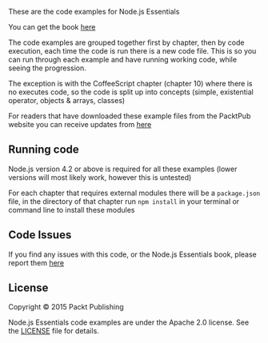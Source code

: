 These are the code examples for Node.js Essentials

You can get the book [here](https://www.packtpub.com/web-development/nodejs-essentials)

The code examples are grouped together first by chapter, then by code execution, each time the code is run there is a new code file. This is so you can run through each example and have running working code, while seeing the progression. 

The exception is with the CoffeeScript chapter (chapter 10) where there is no executes code, so the code is split up into concepts (simple, existential operator, objects & arrays, classes)

For readers that have downloaded these example files from the PacktPub website you can receive updates from [here](https://github.com/fabiancook/nodejs-essentials)

## Running code

Node.js version 4.2 or above is required for all these examples (lower versions will most likely work, however this is untested)

For each chapter that requires external modules there will be a `package.json` file, in the directory of that chapter run `npm install` in your terminal or command line to install these modules

## Code Issues

If you find any issues with this code, or the Node.js Essentials book, please report them [here](https://github.com/fabiancook/nodejs-essentials/issues)

## License

Copyright © 2015 Packt Publishing

Node.js Essentials code examples are under the Apache 2.0 license. See the
[LICENSE](LICENSE) file for details.